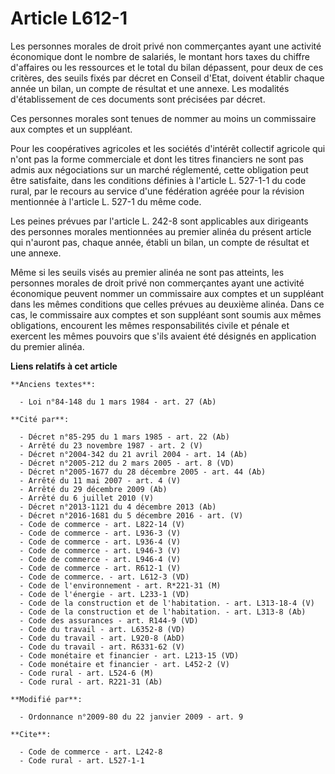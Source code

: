 # Article L612-1

Les personnes morales de droit privé non commerçantes ayant une activité économique dont le nombre de salariés, le montant
hors taxes du chiffre d'affaires ou les ressources et le total du bilan dépassent, pour deux de ces critères, des seuils
fixés par décret en Conseil d'Etat, doivent établir chaque année un bilan, un compte de résultat et une annexe. Les modalités
d'établissement de ces documents sont précisées par décret. 

Ces personnes morales sont tenues de nommer au moins un commissaire aux comptes et un suppléant. 

Pour les coopératives agricoles et les sociétés d'intérêt collectif agricole qui n'ont pas la forme commerciale et dont les
titres financiers ne sont pas admis aux négociations sur un marché réglementé, cette obligation peut être satisfaite, dans
les conditions définies à l'article L. 527-1-1 du code rural, par le recours au service d'une fédération agréée pour la
révision mentionnée à l'article L. 527-1 du même code. 

Les peines prévues par l'article L. 242-8 sont applicables aux dirigeants des personnes morales mentionnées au premier alinéa
du présent article qui n'auront pas, chaque année, établi un bilan, un compte de résultat et une annexe. 

Même si les seuils visés au premier alinéa ne sont pas atteints, les personnes morales de droit privé non commerçantes ayant
une activité économique peuvent nommer un commissaire aux comptes et un suppléant dans les mêmes conditions que celles
prévues au deuxième alinéa. Dans ce cas, le commissaire aux comptes et son suppléant sont soumis aux mêmes obligations,
encourent les mêmes responsabilités civile et pénale et exercent les mêmes pouvoirs que s'ils avaient été désignés en
application du premier alinéa.

**Liens relatifs à cet article**

	**Anciens textes**:

	  - Loi n°84-148 du 1 mars 1984 - art. 27 (Ab)

	**Cité par**:

	  - Décret n°85-295 du 1 mars 1985 - art. 22 (Ab)
	  - Arrêté du 23 novembre 1987 - art. 2 (V)
	  - Décret n°2004-342 du 21 avril 2004 - art. 14 (Ab)
	  - Décret n°2005-212 du 2 mars 2005 - art. 8 (VD)
	  - Décret n°2005-1677 du 28 décembre 2005 - art. 44 (Ab)
	  - Arrêté du 11 mai 2007 - art. 4 (V)
	  - Arrêté du 29 décembre 2009 (Ab)
	  - Arrêté du 6 juillet 2010 (V)
	  - Décret n°2013-1121 du 4 décembre 2013 (Ab)
	  - Décret n°2016-1681 du 5 décembre 2016 - art. (V)
	  - Code de commerce - art. L822-14 (V)
	  - Code de commerce - art. L936-3 (V)
	  - Code de commerce - art. L936-4 (V)
	  - Code de commerce - art. L946-3 (V)
	  - Code de commerce - art. L946-4 (V)
	  - Code de commerce - art. R612-1 (V)
	  - Code de commerce. - art. L612-3 (VD)
	  - Code de l'environnement - art. R*221-31 (M)
	  - Code de l'énergie - art. L233-1 (VD)
	  - Code de la construction et de l'habitation. - art. L313-18-4 (V)
	  - Code de la construction et de l'habitation. - art. L313-8 (Ab)
	  - Code des assurances - art. R144-9 (VD)
	  - Code du travail - art. L6352-8 (VD)
	  - Code du travail - art. L920-8 (AbD)
	  - Code du travail - art. R6331-62 (V)
	  - Code monétaire et financier - art. L213-15 (VD)
	  - Code monétaire et financier - art. L452-2 (V)
	  - Code rural - art. L524-6 (M)
	  - Code rural - art. R221-31 (Ab)

	**Modifié par**:

	  - Ordonnance n°2009-80 du 22 janvier 2009 - art. 9

	**Cite**:

	  - Code de commerce - art. L242-8
	  - Code rural - art. L527-1-1
